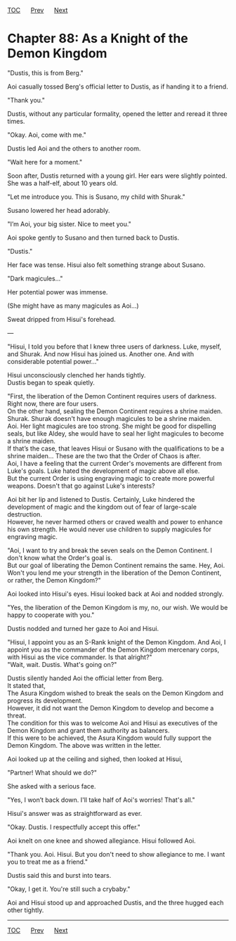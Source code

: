 [TOC](../readme.md)&nbsp;&nbsp;&nbsp;&nbsp;&nbsp;&nbsp;[Prev](section_0002.md)&nbsp;&nbsp;&nbsp;&nbsp;&nbsp;&nbsp;[Next](section_0004.md)



# Chapter 88: As a Knight of the Demon Kingdom

"Dustis, this is from Berg."  
  
Aoi casually tossed Berg's official letter to Dustis, as if handing it
to a friend.  
  
"Thank you."  
  
Dustis, without any particular formality, opened the letter and reread
it three times.  
  
"Okay. Aoi, come with me."  
  
Dustis led Aoi and the others to another room.  
  
"Wait here for a moment."  
  
Soon after, Dustis returned with a young girl. Her ears were slightly
pointed. She was a half-elf, about 10 years old.  
  
"Let me introduce you. This is Susano, my child with Shurak."  
  
Susano lowered her head adorably.  
  
"I’m Aoi, your big sister. Nice to meet you."  
  
Aoi spoke gently to Susano and then turned back to Dustis.  
  
"Dustis."  
  
Her face was tense. Hisui also felt something strange about Susano.  
  
"Dark magicules..."  
  
Her potential power was immense.  
  
(She might have as many magicules as Aoi...)  
  
Sweat dripped from Hisui's forehead.  
  
—  
  
"Hisui, I told you before that I knew three users of darkness. Luke,
myself, and Shurak. And now Hisui has joined us. Another one. And with
considerable potential power..."  
  
Hisui unconsciously clenched her hands tightly.  
Dustis began to speak quietly.  
  
"First, the liberation of the Demon Continent requires users of
darkness. Right now, there are four users.  
On the other hand, sealing the Demon Continent requires a shrine
maiden.  
Shurak. Shurak doesn't have enough magicules to be a shrine maiden.  
Aoi. Her light magicules are too strong. She might be good for
dispelling seals, but like Aldey, she would have to seal her light
magicules to become a shrine maiden.  
If that’s the case, that leaves Hisui or Susano with the qualifications
to be a shrine maiden… These are the two that the Order of Chaos is
after.  
Aoi, I have a feeling that the current Order's movements are different
from Luke's goals. Luke hated the development of magic above all else.  
But the current Order is using engraving magic to create more powerful
weapons. Doesn't that go against Luke's interests?  
  
Aoi bit her lip and listened to Dustis. Certainly, Luke hindered the
development of magic and the kingdom out of fear of large-scale
destruction.  
However, he never harmed others or craved wealth and power to enhance
his own strength. He would never use children to supply magicules for
engraving magic.  
  
"Aoi, I want to try and break the seven seals on the Demon Continent. I
don't know what the Order's goal is.  
But our goal of liberating the Demon Continent remains the same. Hey,
Aoi. Won't you lend me your strength in the liberation of the Demon
Continent, or rather, the Demon Kingdom?"  
  
Aoi looked into Hisui's eyes. Hisui looked back at Aoi and nodded
strongly.  
  
"Yes, the liberation of the Demon Kingdom is my, no, our wish. We would
be happy to cooperate with you."  
  
Dustis nodded and turned her gaze to Aoi and Hisui.  
  
"Hisui, I appoint you as an S-Rank knight of the Demon Kingdom. And Aoi,
I appoint you as the commander of the Demon Kingdom mercenary corps,
with Hisui as the vice commander. Is that alright?"  
"Wait, wait. Dustis. What's going on?"  
  
Dustis silently handed Aoi the official letter from Berg.  
It stated that,  
The Asura Kingdom wished to break the seals on the Demon Kingdom and
progress its development.  
However, it did not want the Demon Kingdom to develop and become a
threat.  
The condition for this was to welcome Aoi and Hisui as executives of the
Demon Kingdom and grant them authority as balancers.  
If this were to be achieved, the Asura Kingdom would fully support the
Demon Kingdom. The above was written in the letter.  
  
Aoi looked up at the ceiling and sighed, then looked at Hisui,  
  
"Partner! What should we do?"  
  
She asked with a serious face.  
  
"Yes, I won’t back down. I'll take half of Aoi's worries! That's all."  
  
Hisui's answer was as straightforward as ever.  
  
"Okay. Dustis. I respectfully accept this offer."  
  
Aoi knelt on one knee and showed allegiance. Hisui followed Aoi.  
  
"Thank you. Aoi. Hisui. But you don't need to show allegiance to me. I
want you to treat me as a friend."  
  
Dustis said this and burst into tears.  
  
"Okay, I get it. You're still such a crybaby."  
  
Aoi and Hisui stood up and approached Dustis, and the three hugged each
other tightly.  
  
  
  


---
[TOC](../readme.md)&nbsp;&nbsp;&nbsp;&nbsp;&nbsp;&nbsp;[Prev](section_0002.md)&nbsp;&nbsp;&nbsp;&nbsp;&nbsp;&nbsp;[Next](section_0004.md)

